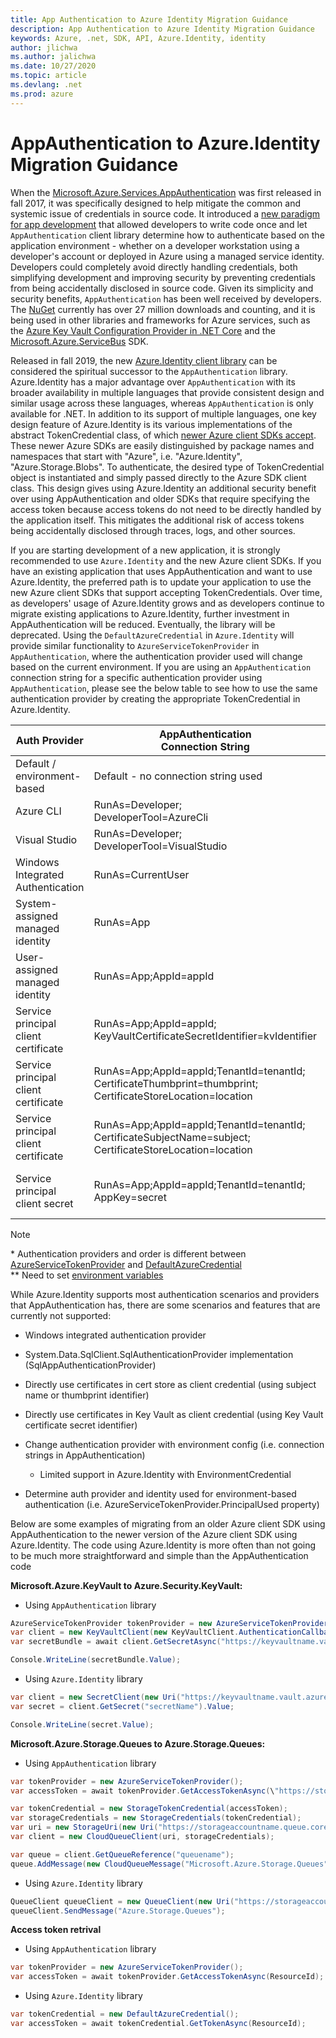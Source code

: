 ```yaml
---
title: App Authentication to Azure Identity Migration Guidance
description: App Authentication to Azure Identity Migration Guidance
keywords: Azure, .net, SDK, API, Azure.Identity, identity
author: jlichwa
ms.author: jalichwa
ms.date: 10/27/2020
ms.topic: article
ms.devlang: .net
ms.prod: azure
---
```


# AppAuthentication to Azure.Identity Migration Guidance

When the [Microsoft.Azure.Services.AppAuthentication](service-to-service-authentication.md) was first released in fall 2017, it was specifically designed to help mitigate the common and systemic issue of credentials in source code. It introduced a [new paradigm for app development](https://azure.microsoft.com/blog/the-green-team-solves-high-risk-systemic-security-issues-for-azure/) that allowed developers to write code once and let `AppAuthentication` client library determine how to authenticate based on the application environment - whether
on a developer workstation using a developer's account or deployed in Azure using a managed service identity. Developers could completely avoid directly handling credentials, both simplifying development and improving security by preventing credentials from being accidentally disclosed in source code. Given its simplicity and security benefits,
`AppAuthentication` has been well received by developers. The [NuGet](https://www.nuget.org/packages/Microsoft.Azure.Services.AppAuthentication) currently has over 27 million downloads and counting, and it is being used in other libraries and frameworks for Azure services, such as the [Azure Key Vault Configuration Provider in .NET
Core](https://docs.microsoft.com/aspnet/core/security/key-vault-configuration?view=aspnetcore-3.1&preserve-view=true)
and the [Microsoft.Azure.ServiceBus](https://github.com/Azure/azure-sdk-for-net/tree/master/sdk/servicebus/Microsoft.Azure.ServiceBus) SDK.

Released in fall 2019, the new [Azure.Identity client library](https://github.com/Azure/azure-sdk-for-net/tree/master/sdk/identity/Azure.Identity) can be considered the spiritual successor to the `AppAuthentication` library. Azure.Identity has a major advantage over `AppAuthentication` with its broader availability in multiple languages that provide consistent design and similar usage across these languages, whereas `AppAuthentication` is only available for .NET. In addition to its support of multiple languages, one key design feature of Azure.Identity is its various implementations of the abstract TokenCredential class, of which [newer Azure client SDKs
accept](https://azure.github.io/azure-sdk/releases/latest/dotnet.html). These newer Azure SDKs are easily distinguished by package names and namespaces that start with "Azure", i.e. "Azure.Identity", "Azure.Storage.Blobs". To authenticate, the desired type of TokenCredential object is instantiated and simply passed directly to the
Azure SDK client class. This design gives using Azure.Identity an additional security benefit over using AppAuthentication and older SDKs that require specifying the access token because access tokens do not
need to be directly handled by the application itself. This mitigates the additional risk of access tokens being accidentally disclosed through traces, logs, and other sources.

If you are starting development of a new application, it is strongly recommended to use `Azure.Identity` and the new Azure client SDKs. If you have an existing application that uses AppAuthentication and want to use Azure.Identity, the preferred path is to update your application to use the new Azure client SDKs that support accepting TokenCredentials. Over time, as developers' usage of Azure.Identity grows and as developers continue to migrate existing applications to Azure.Identity, further investment in AppAuthentication will be reduced. Eventually, the library will be deprecated. Using the `DefaultAzureCredential` in `Azure.Identity` will provide similar functionality to
`AzureServiceTokenProvider` in `AppAuthentication`, where the authentication provider used will change based on the current environment. If you are using an `AppAuthentication` connection string for a specific authentication provider using `AppAuthentication`, please see the below table to see how to use the same authentication provider by creating the appropriate TokenCredential in Azure.Identity.


|Auth Provider|AppAuthentication<br>Connection String|Azure.Identity<br>TokenCredential|
|---------|---------|---------|
|Default / environment-based | Default - no connection string used | new DefaultAzureCredential()*|
|Azure CLI| RunAs=Developer;<br>DeveloperTool=AzureCli|new AzureCliCredential()|
|Visual Studio|RunAs=Developer; DeveloperTool=VisualStudio|new VisualStudioCredential()|
|Windows Integrated Authentication|RunAs=CurrentUser| No support|
|System-assigned managed identity|RunAs=App|new ManagedIdentityCredential()|
|User-assigned managed identity|RunAs=App;AppId=appId|new ManagedIdentityCredential(appId)|
|Service principal client certificate|RunAs=App;AppId=appId;<br>KeyVaultCertificateSecretIdentifier=kvIdentifier|No support|
|Service principal client certificate|RunAs=App;AppId=appId;TenantId=tenantId;<br>CertificateThumbprint=thumbprint;<br>CertificateStoreLocation=location|new EnvironmentCredential()**<br> new ClientCertificateCredential(tenantId, appId, certObjOrFilePath)|
|Service principal client certificate|RunAs=App;AppId=appId;TenantId=tenantId;<br>CertificateSubjectName=subject;<br>CertificateStoreLocation=location|new EnvironmentCredential()**<br>new ClientCertificateCredential(tenantId, appId, certObjOrFilePath)|
|Service principal client secret|RunAs=App;AppId=appId;TenantId=tenantId;<br>AppKey=secret|new EnvironmentCredential()**<br>new ClientSecretCredential(tenantId, appId, secret)|

> [!NOTE]
> \* Authentication providers and order is different between [AzureServiceTokenProvider](https://github.com/Azure/azure-sdk-for-net/blob/7d23a9d912da40baeebee1125eb5ebefa78449a2/sdk/mgmtcommon/AppAuthentication/Azure.Services.AppAuthentication/AzureServiceTokenProvider.cs#L104) and [DefaultAzureCredential](https://docs.microsoft.com/dotnet/api/overview/azure/identity-readme#defaultazurecredential)<br>
> \*\* Need to set [environment variables](https://github.com/Azure/azure-sdk-for-net/tree/master/sdk/identity/Azure.Identity#environment-variables)

While Azure.Identity supports most authentication scenarios and providers that AppAuthentication has, there are some scenarios and features that are currently not supported:

-   Windows integrated authentication provider

-   System.Data.SqlClient.SqlAuthenticationProvider implementation
    (SqlAppAuthenticationProvider)

-   Directly use certificates in cert store as client credential (using subject name or thumbprint identifier)

-   Directly use certificates in Key Vault as client credential (using Key Vault certificate secret identifier)

-   Change authentication provider with environment config (i.e. connection strings in AppAuthentication)

    -   Limited support in Azure.Identity with EnvironmentCredential

-   Determine auth provider and identity used for environment-based authentication (i.e. AzureServiceTokenProvider.PrincipalUsed property)

Below are some examples of migrating from an older Azure client SDK using AppAuthentication to the newer version of the Azure client SDK using Azure.Identity. The code using Azure.Identity is more often than not going to be much more straightforward and simple than the AppAuthentication code

**Microsoft.Azure.KeyVault to Azure.Security.KeyVault:**

* Using `AppAuthentication` library

```csharp
AzureServiceTokenProvider tokenProvider = new AzureServiceTokenProvider();
var client = new KeyVaultClient(new KeyVaultClient.AuthenticationCallback(tokenProvider.KeyVaultTokenCallback));
var secretBundle = await client.GetSecretAsync("https://keyvaultname.vault.azure.net/secrets/secretname");

Console.WriteLine(secretBundle.Value);
```

* Using `Azure.Identity` library

```csharp
var client = new SecretClient(new Uri("https://keyvaultname.vault.azure.net"), new DefaultAzureCredential());
var secret = client.GetSecret("secretName").Value;

Console.WriteLine(secret.Value);
```

**Microsoft.Azure.Storage.Queues to Azure.Storage.Queues:**

* Using `AppAuthentication` library

```csharp
var tokenProvider = new AzureServiceTokenProvider();
var accessToken = await tokenProvider.GetAccessTokenAsync(\"https://storageaccountname.queue.core.windows.net");

var tokenCredential = new StorageTokenCredential(accessToken);
var storageCredentials = new StorageCredentials(tokenCredential);
var uri = new StorageUri(new Uri("https://storageaccountname.queue.core.windows.net"));
var client = new CloudQueueClient(uri, storageCredentials);

var queue = client.GetQueueReference("queuename");
queue.AddMessage(new CloudQueueMessage("Microsoft.Azure.Storage.Queues"));
```

* Using `Azure.Identity` library

```csharp
QueueClient queueClient = new QueueClient(new Uri("https://storageaccountname.queue.core.windows.net/queuename"),new DefaultAzureCredential());
queueClient.SendMessage("Azure.Storage.Queues");
```


**Access token retrival**

* Using `AppAuthentication` library

```csharp
var tokenProvider = new AzureServiceTokenProvider();
var accessToken = await tokenProvider.GetAccessTokenAsync(ResourceId);
```

* Using `Azure.Identity` library

```csharp
var tokenCredential = new DefaultAzureCredential();
var accessToken = await tokenCredential.GetTokenAsync(ResourceId);
```